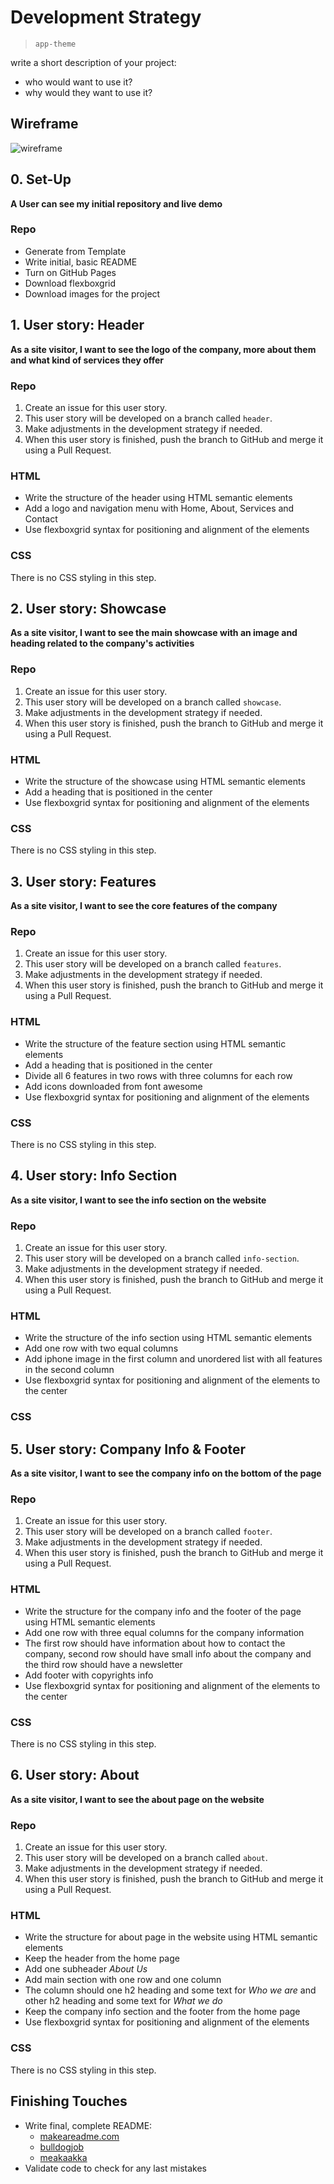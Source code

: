# Development Strategy

> `app-theme`

write a short description of your project:

- who would want to use it?
- why would they want to use it?

## Wireframe

<!-- include a wireframe for your project in this repository, and display it here -->
<!-- wireframe.cc is a good site for getting started with wireframes -->

![wireframe]()

## 0. Set-Up

**A User can see my initial repository and live demo**

### Repo

- Generate from Template
- Write initial, basic README
- Turn on GitHub Pages
- Download flexboxgrid
- Download images for the project

## 1. User story: Header

**As a site visitor, I want to see the logo of the company, more about them and what kind of services they offer**

### Repo

1. Create an issue for this user story.
2. This user story will be developed on a branch called `header`.
3. Make adjustments in the development strategy if needed.
4. When this user story is finished, push the branch to GitHub and merge it using a Pull Request.

### HTML

- Write the structure of the header using HTML semantic elements
- Add a logo and navigation menu with Home, About, Services and Contact
- Use flexboxgrid syntax for positioning and alignment of the elements

### CSS

There is no CSS styling in this step.

## 2. User story: Showcase

**As a site visitor, I want to see the main showcase with an image and heading related to the company's activities**

### Repo

1. Create an issue for this user story.
2. This user story will be developed on a branch called `showcase`.
3. Make adjustments in the development strategy if needed.
4. When this user story is finished, push the branch to GitHub and merge it using a Pull Request.

### HTML

- Write the structure of the showcase using HTML semantic elements
- Add a heading that is positioned in the center
- Use flexboxgrid syntax for positioning and alignment of the elements

### CSS

There is no CSS styling in this step.

## 3. User story: Features

**As a site visitor, I want to see the core features of the company**

### Repo

1. Create an issue for this user story.
2. This user story will be developed on a branch called `features`.
3. Make adjustments in the development strategy if needed.
4. When this user story is finished, push the branch to GitHub and merge it using a Pull Request.

### HTML

- Write the structure of the feature section using HTML semantic elements
- Add a heading that is positioned in the center
- Divide all 6 features in two rows with three columns for each row
- Add icons downloaded from font awesome
- Use flexboxgrid syntax for positioning and alignment of the elements

### CSS

There is no CSS styling in this step.

## 4. User story: Info Section

**As a site visitor, I want to see the info section on the website**

### Repo

1. Create an issue for this user story.
2. This user story will be developed on a branch called `info-section`.
3. Make adjustments in the development strategy if needed.
4. When this user story is finished, push the branch to GitHub and merge it using a Pull Request.

### HTML

- Write the structure of the info section using HTML semantic elements
- Add one row with two equal columns
- Add iphone image in the first column and unordered list with all features in the second column
- Use flexboxgrid syntax for positioning and alignment of the elements to the center

### CSS

## 5. User story: Company Info & Footer

**As a site visitor, I want to see the company info on the bottom of the page**

### Repo

1. Create an issue for this user story.
2. This user story will be developed on a branch called `footer`.
3. Make adjustments in the development strategy if needed.
4. When this user story is finished, push the branch to GitHub and merge it using a Pull Request.

### HTML

- Write the structure for the company info and the footer of the page using HTML semantic elements
- Add one row with three equal columns for the company information
- The first row should have information about how to contact the company, second row should have small info about the company and the third row should have a newsletter
- Add footer with copyrights info
- Use flexboxgrid syntax for positioning and alignment of the elements to the center

### CSS

There is no CSS styling in this step.

## 6. User story: About

**As a site visitor, I want to see the about page on the website**

### Repo

1. Create an issue for this user story.
2. This user story will be developed on a branch called `about`.
3. Make adjustments in the development strategy if needed.
4. When this user story is finished, push the branch to GitHub and merge it using a Pull Request.

### HTML

- Write the structure for about page in the website using HTML semantic elements
- Keep the header from the home page
- Add one subheader _About Us_
- Add main section with one row and one column
- The column should one h2 heading and some text for _Who we are_ and other h2 heading and some text for _What we do_
- Keep the company info section and the footer from the home page
- Use flexboxgrid syntax for positioning and alignment of the elements

### CSS

There is no CSS styling in this step.

## Finishing Touches

- Write final, complete README:
  - [makeareadme.com](https://www.makeareadme.com/)
  - [bulldogjob](https://bulldogjob.com/news/449-how-to-write-a-good-readme-for-your-github-project)
  - [meakaakka](https://medium.com/@meakaakka/a-beginners-guide-to-writing-a-kickass-readme-7ac01da88ab3)
- Validate code to check for any last mistakes
